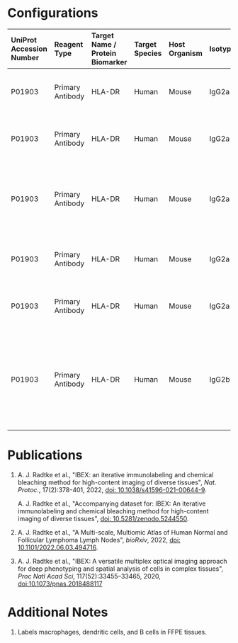 # Configurations

| UniProt Accession Number   | Reagent Type     | Target Name / Protein Biomarker   | Target Species   | Host Organism   | Isotype   | Clonality   | Vendor            | Catalog Number   | Conjugate   | RRID      | Availability   | Method                 | Tissue Preservation               | Target Tissue   | Tissue State        | Detergent         | Antigen Retrieval Conditions                                                               | Dye Inactivation Conditions                                            | Recommend   | Agree                                                        | Disagree   | Contributor         | Notes       |
|:---------------------------|:-----------------|:----------------------------------|:-----------------|:----------------|:----------|:------------|:------------------|:-----------------|:------------|:----------|:---------------|:-----------------------|:----------------------------------|:----------------|:--------------------|:------------------|:-------------------------------------------------------------------------------------------|:-----------------------------------------------------------------------|:------------|:-------------------------------------------------------------|:-----------|:--------------------|:------------|
| P01903                     | Primary Antibody | HLA-DR                            | Human            | Mouse           | IgG2a     | L243        | BioLegend         | 307620           | AF488       | AB_493175 | Stock          | IBEX2D Manual          | 1:4 Cytofix/Cytoperm Fixed Frozen | Liver           | NA                  | 0.3% Triton-X-100 | NA                                                                                         | 1 mg/ml LiBH4 15 minutes                                               | Yes         | 0000-0003-4379-8967 [[3](#publications), [1](#publications)] | NA         | 0000-0003-4379-8967 |             |
| P01903                     | Primary Antibody | HLA-DR                            | Human            | Mouse           | IgG2a     | L243        | BioLegend         | 307620           | AF488       | AB_493175 | Stock          | IBEX2D Manual          | 1:4 Cytofix/Cytoperm Fixed Frozen | Lymph Node      | NA                  | 0.3% Triton-X-100 | NA                                                                                         | 1 mg/ml LiBH4 15 minutes                                               | Yes         | 0000-0003-4379-8967 [[3](#publications), [1](#publications)] | NA         | 0000-0003-4379-8967 |             |
| P01903                     | Primary Antibody | HLA-DR                            | Human            | Mouse           | IgG2a     | L243        | BioLegend         | 307620           | AF488       | AB_493175 | Stock          | IBEX2D Automated       | 1:4 Cytofix/Cytoperm Fixed Frozen | Skin            | NA                  | 0.3% Triton-X-100 | NA                                                                                         | 0.5 mg/ml LiBH4 10 minutes continuous exchange with automated protocol | Yes         | 0000-0003-4379-8967 [[1](#publications)]                     | NA         | 0000-0003-4379-8967 |             |
| P01903                     | Primary Antibody | HLA-DR                            | Human            | Mouse           | IgG2a     | L243        | BioLegend         | 307619           | AF488       | AB_493176 | Stock          | IBEX2D Manual          | 1:4 Cytofix/Cytoperm Fixed Frozen | Lymph Node      | NA                  | 0.3% Triton-X-100 | NA                                                                                         | 1 mg/ml LiBH4 15 minutes                                               | Yes         | 0000-0003-4379-8967 [[3](#publications), [1](#publications)] | NA         | 0000-0003-4379-8967 |             |
| P01903                     | Primary Antibody | HLA-DR                            | Human            | Mouse           | IgG2a     | L243        | BioLegend         | 307620           | AF488       | AB_493175 | Stock          | IBEX2D Manual          | 1:4 Cytofix/Cytoperm Fixed Frozen | Lymph Node      | Follicular Lymphoma | 0.3% Triton-X-100 | NA                                                                                         | 1 mg/ml LiBH4 15 minutes                                               | Yes         | 0000-0003-4379-8967 [[2](#publications)]                     | NA         | 0000-0003-4379-8967 |             |
| P01903                     | Primary Antibody | HLA-DR                            | Human            | Mouse           | IgG2b     | LN-3        | Novus Biologicals | NBP2-47670AF488  | AF488       | NA        | Stock          | Multiplexed 2D Imaging | FFPE                              | Tonsil          | NA                  | 0.3% Triton-X-100 | pH 6 for 30 minutes ER1 (AF9961) and pH 9 for 30 minutes ER2 (AF9640) using the Leica Bond | NA                                                                     | Yes         | 0000-0003-4379-8967                                          | NA         | 0000-0003-4379-8967 | [1](#notes) |

# Publications

<a name="publications"></a>
1. A. J. Radtke et al., "IBEX: an iterative immunolabeling and chemical bleaching
 method for high-content imaging of diverse tissues", *Nat. Protoc.*, 17(2):378-401, 2022, [doi: 10.1038/s41596-021-00644-9](https://doi.org/10.1038/s41596-021-00644-9).

    A. J. Radtke et al., "Accompanying dataset for: IBEX: An iterative immunolabeling and chemical bleaching method for high-content imaging of diverse tissues", [doi: 10.5281/zenodo.5244550](https://doi.org/10.5281/zenodo.5244551).

2. A. J. Radtke et al., "A Multi-scale, Multiomic Atlas of Human Normal and Follicular Lymphoma Lymph Nodes", *bioRxiv*, 2022, [doi: 10.1101/2022.06.03.494716](https://doi.org/10.1101/2022.06.03.494716).

3. A. J. Radtke et al., "IBEX: A versatile multiplex optical imaging approach for deep phenotyping and spatial analysis of cells in complex tissues", *Proc Natl Acad Sci*, 117(52):33455–33465, 2020, [doi:10.1073/pnas.2018488117](https://doi.org/10.1073/pnas.2018488117)


# Additional Notes

<a name="notes"></a>
1. Labels macrophages, dendritic cells, and B cells in FFPE tissues.
